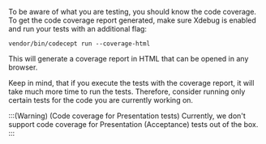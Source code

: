 To be aware of what you are testing, you should know the code coverage. To get the code coverage report generated, make sure Xdebug is enabled and run your tests with an additional flag:

`vendor/bin/codecept run --coverage-html`

This will generate a coverage report in HTML that can be opened in any browser. 

Keep in mind, that if you execute the tests with the coverage report, it will take much more time to run the tests. Therefore, consider running only certain tests for the code you are currently working on.

:::(Warning) (Code coverage for Presentation tests)
Currently, we don't support code coverage for Presentation (Acceptance) tests out of the box.
:::

